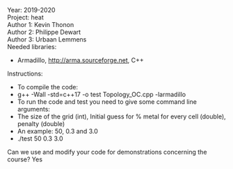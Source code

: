 Year: 2019-2020  
Project: heat  
Author 1: Kevin Thonon  
Author 2: Philippe Dewart  
Author 3: Urbaan Lemmens  
Needed libraries:
* Armadillo, http://arma.sourceforge.net, C++ 

Instructions:
* To compile the code:
* g++ -Wall -std=c++17 -o test Topology_OC.cpp -larmadillo
* To run the code and test you need to give some command line arguments: 
* The size of the grid (int), Initial guess for % metal for every cell (double), penalty (double)
* An example: 50, 0.3 and 3.0
* ./test 50 0.3 3.0
  
Can we use and modify your code for demonstrations concerning the course? Yes
